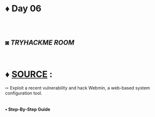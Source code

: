 # ♦ Day 06
</br>
</br>

## ◙ ***TRYHACKME ROOM***
 </br>
 
# ♦ [SOURCE](https://tryhackme.com/r/room/source) : 
   ⇨ Exploit a recent vulnerability and hack Webmin, a web-based system configuration tool. 
   </br>
   </br>
#### • Step-By-Step Guide 
